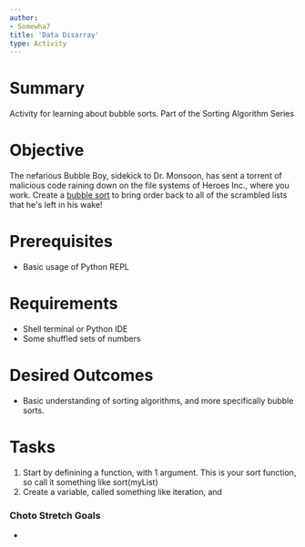 ```yaml
---
author:
- Somewha7
title: 'Data Disarray'
type: Activity
---
```


Summary
=======

Activity for learning about bubble sorts. Part of the Sorting Algorithm Series

Objective
=========

The nefarious Bubble Boy, sidekick to Dr. Monsoon, has sent a torrent of malicious code raining down on the file systems of Heroes Inc., where you work. Create a [bubble sort](https://en.wikipedia.org/wiki/Bubble_sort) to bring order back to all of the scrambled lists that he's left in his wake!

Prerequisites
=============

-   Basic usage of Python REPL


Requirements
============

-   Shell terminal or Python IDE
-   Some shuffled sets of numbers

Desired Outcomes
================

-   Basic understanding of sorting algorithms, and more specifically bubble sorts.

Tasks
=====

1.   Start by definining a function, with 1 argument. This is your sort function, so call it something like sort(myList)
2.   Create a variable, called something like iteration, and 

### Choto Stretch Goals
-   
